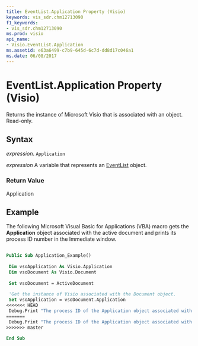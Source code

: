 ```yaml
---
title: EventList.Application Property (Visio)
keywords: vis_sdr.chm12713090
f1_keywords:
- vis_sdr.chm12713090
ms.prod: visio
api_name:
- Visio.EventList.Application
ms.assetid: e63a6499-c7b9-645d-6c7d-dd8d17c046a1
ms.date: 06/08/2017
---
```



# EventList.Application Property (Visio)

Returns the instance of Microsoft Visio that is associated with an object. Read-only.


## Syntax

 _expression_. `Application`

 _expression_ A variable that represents an [EventList](./Visio.EventList.md) object.


### Return Value

Application


## Example

The following Microsoft Visual Basic for Applications (VBA) macro gets the  **Application** object associated with the active document and prints its process ID number in the Immediate window.


```vb
 
Public Sub Application_Example() 
 
 Dim vsoApplication As Visio.Application 
 Dim vsoDocument As Visio.Document 
 
 Set vsoDocument = ActiveDocument 
 
 'Get the instance of Visio associated with the Document object. 
 Set vsoApplication = vsoDocument.Application 
<<<<<<< HEAD
 Debug.Print "The process ID of the Application object associated with the active document is: " &; vsoApplication.ProcessID 
=======
 Debug.Print "The process ID of the Application object associated with the active document is: " & vsoApplication.ProcessID 
>>>>>>> master
 
End Sub
```


